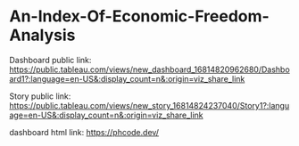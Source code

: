 # An-Index-Of-Economic-Freedom-Analysis


Dashboard public link: https://public.tableau.com/views/new_dashboard_16814820962680/Dashboard1?:language=en-US&:display_count=n&:origin=viz_share_link


Story public link: https://public.tableau.com/views/new_story_16814824237040/Story1?:language=en-US&:display_count=n&:origin=viz_share_link

dashboard html link: https://phcode.dev/
